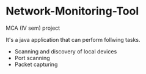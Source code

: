 # Network-Monitoring-Tool
MCA (IV sem) project
  
  
  It's a java application that can perform follwing tasks.
  * Scanning and discovery of local devices
  * Port scanning
  * Packet capturing
